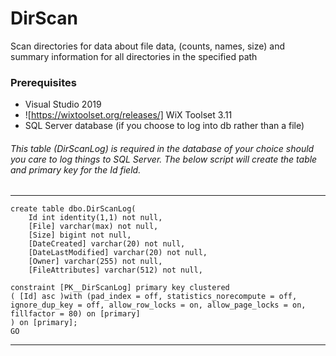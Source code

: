 # DirScan
Scan directories for data about file data, (counts, names, size) and summary information for all directories in the specified path


### Prerequisites
- Visual Studio 2019
- ![https://wixtoolset.org/releases/] WiX Toolset 3.11
- SQL Server database (if you choose to log into db rather than a file)
###### This table (DirScanLog) is required in the database of your choice should you care to log things to SQL Server. The below script will create the table and primary key for the Id field.
---
    create table dbo.DirScanLog(
        Id int identity(1,1) not null,
        [File] varchar(max) not null,
        [Size] bigint not null,
        [DateCreated] varchar(20) not null,
        [DateLastModified] varchar(20) not null,
        [Owner] varchar(255) not null,
        [FileAttributes] varchar(512) not null,

    constraint [PK__DirScanLog] primary key clustered 
    ( [Id] asc )with (pad_index = off, statistics_norecompute = off, ignore_dup_key = off, allow_row_locks = on, allow_page_locks = on, fillfactor = 80) on [primary]
    ) on [primary];
    GO
---
